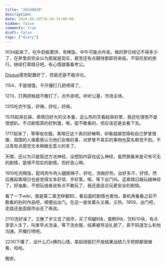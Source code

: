 ```yaml
---
title: "20240920"
description: 
date: 2024-09-20T10:34:31+08:00
hidden: false
comments: true
draft: false
tags: ["diary"]
---
```

1034起来了。吃牛奶板栗饼，有稀饭，中午可能点外卖。做的梦已经记不得多少了，在梦里却完全以为那就是现实，甚至还有点期待那即将来临，不容抗拒的旅行。继续打素晴日吧，有心情就看看考公。

[Disqus](https://disqus.com/)感觉配置好了，但是还是不能评论。

1154，不是很饿，不开播打几把喷得了。

1213，打两把格就不敢打了。点外卖吧。听听公基，市场主体。

1315吃完午饭，好辣，好吃，好爽。

1535起来拉屎，素晴日好大的文本量，这么热的天看起来好累，我还吃很饱不是很想趴。不过剧情真的好刺激，唉，挺不敢看的，但应该还是会看下去。

1717起来了，等等收衣服。素晴日这个真的好棒啊，却看就越觉得和自己梦里很像，周围的人做着我认为他们会做的事，对梦里不真实的事物也莫名察觉不到。不过真有点感觉文本稍微无意义的多了。

天哪，还以为只是叙述方法神经，没想到内容也这么神经，虽然我看来是可有可无的剧情，是很不现实的剧情，但好恶心啊。

1910吃完稀饭，配鸡肉牛肉火腿肠辣子，好吃，洗碗好热，出好多汗，好烦。然后推起素晴日也是觉得文本好烦，手好累。唉，等下出门吗。这素晴日越玩越神经了。好抽象，不想玩或者说有点不敢玩了，我还是适合玩更安全的剧情。

看了一下wiki，我是第二章怎样都BE，看后面的剧情也害怕，乘机再看看之前不敢看的别的作品吧，顺便出出门。在这一直坐着头又痛，又热。1956，出门吧，走路还是逛超市出去了再说。

2110洗好澡了。又散了步又去了超市，买了鸡腿8块，蛋糕9块，饮料10块，有点享受人生了。叫爹早点洗澡，等下洗衣服，结果被骂没礼貌了，真不知道怎么和他沟通。开播打喷吧。

2230下播了，没什么打x赛的心情，拿起绿狙打开放结果战绩几乎把把都很难看，哈哈。

晚安。
